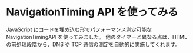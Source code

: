 # NavigationTiming API を使ってみる

JavaScript にコードを埋め込む形でパフォーマンス測定可能な  
NavigationTimingAPI を使ってみました。
他のタイマーと異なる点は、HTML の前処理段階から、DNS や TCP 通信の測定を自動的に実施してくれます。
